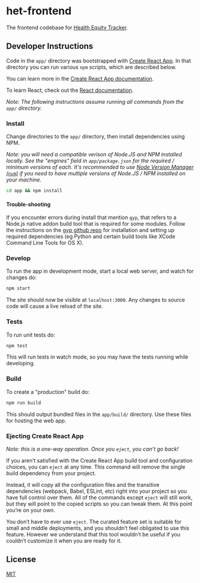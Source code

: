 # het-frontend

The frontend codebase for [Health Equity Tracker](https://healthequitytracker.org/).

## Developer Instructions 

Code in the `app/` directory was bootstrapped with [Create React App](https://github.com/facebook/create-react-app). In that directory you can run various `npm` scripts, which are described below.

You can learn more in the [Create React App documentation](https://facebook.github.io/create-react-app/docs/getting-started).

To learn React, check out the [React documentation](https://reactjs.org/).

_Note: The following instructions assume running all commands from the `app/` directory._

### Install

Change directories to the `app/` directory, then install dependencies using NPM.  

_Note: you will need a compatible verison of Node.JS and NPM installed locally. See the "engines" field in `app/package.json` for the required / minimum versions of each. It's recommended to use [Node Version Manager (`nvm`)](https://github.com/nvm-sh/nvm) if you need to have multiple versions of Node.JS / NPM installed on your machine._

```bash
cd app && npm install
```

#### Trouble-shooting

If you encounter errors during install that mention `gyp`, that refers to a Node.js native addon build tool that is required for some modules. Follow the instructions on the [gyp github repo](https://github.com/nodejs/node-gyp#installation) for installation and setting up required dependencies (eg Python and certain build tools like XCode Command Line Tools for OS X).

### Develop

To run the app in development mode, start a local web server, and watch for changes do:

```bash
npm start
```

The site should now be visible at `localhost:3000`. Any changes to source code will cause a live reload of the site.

### Tests

To run unit tests do:

```bash
npm test
```

This will run tests in watch mode, so you may have the tests running while developing.

### Build

To create a "production" build do:

```bash
npm run build
```

This should output bundled files in the `app/build/` directory. Use these files for hosting the web app.

### Ejecting Create React App

_Note: this is a one-way operation. Once you `eject`, you can’t go back!_

If you aren’t satisfied with the Create React App build tool and configuration choices, you can `eject` at any time. This command will remove the single build dependency from your project.

Instead, it will copy all the configuration files and the transitive dependencies (webpack, Babel, ESLint, etc) right into your project so you have full control over them. All of the commands except `eject` will still work, but they will point to the copied scripts so you can tweak them. At this point you’re on your own.

You don’t have to ever use `eject`. The curated feature set is suitable for small and middle deployments, and you shouldn’t feel obligated to use this feature. However we understand that this tool wouldn’t be useful if you couldn’t customize it when you are ready for it.

## License

[MIT](./LICENSE)